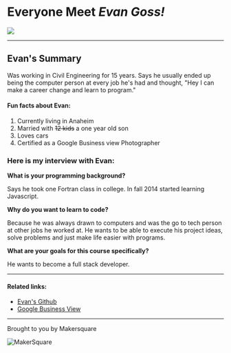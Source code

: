 # Everyone Meet ***Evan Goss!***
![](https://avatars2.githubusercontent.com/u/8098376?v=3&s=400)

- - -

## Evan's Summary

Was working in Civil Engineering for 15 years. Says he usually ended up being the computer person at every job he's had and thought, "Hey I can make a career change and learn to program."

#### Fun facts about Evan:
1. Currently living in Anaheim
2. Married with ~~12 kids~~ a one year old son
3. Loves cars
4. Certified as a Google Business view Photographer


### **Here is my interview with Evan:**

**What is your programming background?**

Says he took one Fortran class in college. In fall 2014 started learning Javascript.

**Why do you want to learn to code?**

Because he was always drawn to computers and was the go to tech person at other jobs he worked at. He wants to be able to execute his project ideas, solve problems and just make life easier with programs.

**What are your goals for this course specifically?**

He wants to become a full stack developer.

___

#### Related links:
 + [Evan's Github](https://github.com/EvanGoss)
 + [Google Business View](https://maps.google.com/maps/about/partners/businessview/)

 ___

 Brought to you by Makersquare

 ![MakerSquare](Makersquarelogo.png)
